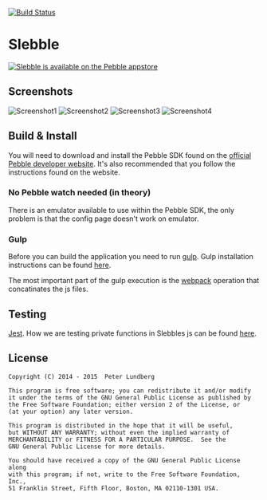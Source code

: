 [![Build Status](https://travis-ci.org/xdjinnx/Slebble.svg?branch=master)](https://travis-ci.org/xdjinnx/Slebble)

# Slebble

[![Slebble is available on the Pebble appstore](http://pblweb.com/badge/5320c36f53fab421d000003a/black/large)](https://apps.getpebble.com/applications/5320c36f53fab421d000003a)

## Screenshots

![Screenshot1](https://assets.getpebble.com/api/file/BU5C2Em2SyaGGBf9NNT9/convert?cache=true&w=144&h=168&fit=)
![Screenshot2](https://assets.getpebble.com/api/file/uXi2g0mkRbCYpBIdoozF/convert?cache=true&w=144&h=168&fit=)
![Screenshot3](https://assets.getpebble.com/api/file/o5aoCGuRuuVVP7oTHneQ/convert?cache=true&w=144&h=168&fit=)
![Screenshot4](https://assets.getpebble.com/api/file/KxSn79xGRnSZl8YXahUi/convert?cache=true&w=144&h=168&fit=)

## Build & Install
You will need to download and install the Pebble SDK found on the [official Pebble developer website](https://developer.getpebble.com/sdk/install/). It's also recommended that you follow the instructions found on the website.

### No Pebble watch needed (in theory)
There is an emulator available to use within the Pebble SDK, the only problem is that the config page doesn't work on emulator.

### Gulp
Before you can build the application you need to run [gulp](http://gulpjs.com/). Gulp installation instructions can be found [here](https://github.com/gulpjs/gulp/blob/master/docs/getting-started.md).

The most important part of the gulp execution is the [webpack](https://webpack.github.io/) operation that concatinates the js files.

## Testing
[Jest](https://facebook.github.io/jest/). How we are testing private functions in Slebbles js can be found [here](http://philipwalton.com/articles/how-to-unit-test-private-functions-in-javascript/).

## License

	Copyright (C) 2014 - 2015  Peter Lundberg

	This program is free software; you can redistribute it and/or modify
	it under the terms of the GNU General Public License as published by
	the Free Software Foundation; either version 2 of the License, or
	(at your option) any later version.

	This program is distributed in the hope that it will be useful,
	but WITHOUT ANY WARRANTY; without even the implied warranty of
	MERCHANTABILITY or FITNESS FOR A PARTICULAR PURPOSE.  See the
	GNU General Public License for more details.

	You should have received a copy of the GNU General Public License along
	with this program; if not, write to the Free Software Foundation, Inc.,
	51 Franklin Street, Fifth Floor, Boston, MA 02110-1301 USA.
